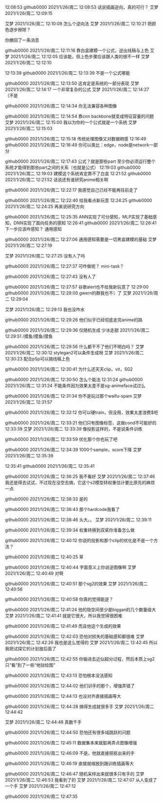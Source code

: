 12:08:53
github0000 2021/1/26/周二 12:08:53
话说插画逆向，真的可行？
艾梦 2021/1/26/周二 12:09:15

艾梦 2021/1/26/周二 12:10:08
怎么个逆向法
艾梦 2021/1/26/周二 12:10:21
把颜色逐步擦除？

你撤回了一条消息

github0000 2021/1/26/周二 12:11:16
靠白盒建模一个公式，逆出线稿与上色
艾梦 2021/1/26/周二 12:12:05
应该能，但上色步骤应该跟人类的很不一样
艾梦 2021/1/26/周二 12:12:10

12:13:39
github0000 2021/1/26/周二 12:13:39
不是一个公式哪能

github0000 2021/1/26/周二 12:13:50
这肯定是系统的一部分表现
艾梦 2021/1/26/周二 12:14:17
一个非常复杂的公式
艾梦 2021/1/26/周二 12:14:27
（不是

github0000 2021/1/26/周二 12:14:34
你无法兼容各种图像

github0000 2021/1/26/周二 12:14:54
靠cnn backbone就变成特征容量的问题
艾梦 2021/1/26/周二 12:15:00
我以为你的一个公式就是一个系统
艾梦 2021/1/26/周二 12:15:03


github0000 2021/1/26/周二 12:15:18
传统处理图像又对数据眀感
12:16:49
github0000 2021/1/26/周二 12:16:49
你可以类比：edge，node是network一部分

github0000 2021/1/26/周二 12:17:43
公式？就是那些part
至少你必须运行整个系统才能得到那些part之间的关系（也就是公式）
12:19:03
github0000 2021/1/26/周二 12:19:03
建模这个系统肯定靠不了白盒
12:21:52
github0000 2021/1/26/周二 12:21:52
话说还有谁研究anime相关啊

github0000 2021/1/26/周二 12:22:17
我感觉自己已经不能再往前走了

github0000 2021/1/26/周二 12:22:40
给我看点新玩意
12:24:25
github0000 2021/1/26/周二 12:24:25
再来说研究方向

github0000 2021/1/26/周二 12:25:35
ANN实现了可分感知，MLP实现了基础感知，DNN实现了面向任务的感知
12:26:41
github0000 2021/1/26/周二 12:26:41
下一步应该咋感知？
通用感知

github0000 2021/1/26/周二 12:27:06
通用感知需要是一切黑盒建模的基础
艾梦 2021/1/26/周二 12:27:19

艾梦 2021/1/26/周二 12:27:25
没有人了吗

github0000 2021/1/26/周二 12:27:37
可咋做呢？
mini-task？

github0000 2021/1/26/周二 12:27:43
没有人了

github0000 2021/1/26/周二 12:27:57
谷歌alert也不给我新玩意了
12:29:00
github0000 2021/1/26/周二 12:29:00
gwern的群我也不氵了
艾梦 2021/1/26/周二 12:29:04

艾梦 2021/1/26/周二 12:29:13
我也没咋水

github0000 2021/1/26/周二 12:29:26
他们似乎已经彻底走完anime的路

github0000 2021/1/26/周二 12:29:36
仅随机生成
少冰走甜 2021/1/26/周二 12:29:51
/摸鱼/摸鱼/摸鱼

github0000 2021/1/26/周二 12:29:56
什么都干不了他们不明白吗？
艾梦 2021/1/26/周二 12:30:12
stylegan2可以条件生成呀
艾梦 2021/1/26/周二 12:30:23
配合pSp可以搞线稿上色

github0000 2021/1/26/周二 12:30:41
为什么还天天clip，vit，SG2

github0000 2021/1/26/周二 12:30:50
怎么个能法
12:31:24
github0000 2021/1/26/周二 12:31:24
不能条件因为效果太差不是sg-animeface试过么

github0000 2021/1/26/周二 12:31:34
你不是玩过那个waifu-spam
艾梦 2021/1/26/周二 12:31:57


github0000 2021/1/26/周二 12:32:12
你可以硬train，但没用，效果太差浪费$吧

github0000 2021/1/26/周二 12:33:21
他们只有图像标签，这做cond不可能好的
12:33:39
艾梦 2021/1/26/周二 12:33:39
像投影这样的，不是说条件训练

github0000 2021/1/26/周二 12:33:59
优化那个你也玩了吧

github0000 2021/1/26/周二 12:34:39
1000个sample，score下降
艾梦 2021/1/26/周二 12:35:39

12:35:41
github0000 2021/1/26/周二 12:35:41


github0000 2021/1/26/周二 12:36:25
我不看好
艾梦 2021/1/26/周二 12:37:46
我还是得去试试，不过现在没空去搞，它这个s2模型转权重估计要比原先的麻烦一点

github0000 2021/1/26/周二 12:38:33
是的

github0000 2021/1/26/周二 12:38:43
那个hardcode我看了

github0000 2021/1/26/周二 12:38:46
头大。。
艾梦 2021/1/26/周二 12:39:11


github0000 2021/1/26/周二 12:39:34
权重转换到双桨你准备怎么做

github0000 2021/1/26/周二 12:40:12
你说的投影和那个clip的优化是不是一个方法？

github0000 2021/1/26/周二 12:40:25
草

github0000 2021/1/26/周二 12:40:44
字面意义上你说逆图像啊
艾梦 2021/1/26/周二 12:40:49
对啊

github0000 2021/1/26/周二 12:40:51
那个sg2的效果
艾梦 2021/1/26/周二 12:40:56


github0000 2021/1/26/周二 12:40:58
你真的觉得能逆？

github0000 2021/1/26/周二 12:41:24
他的隐空间至少是biggan的几个数量级大
艾梦 2021/1/26/周二 12:41:41
就是它很大，所以我觉得很困难

github0000 2021/1/26/周二 12:41:49
而且他这个生成的效果

github0000 2021/1/26/周二 12:42:03
恐怕对损失的基础感知都很难
艾梦 2021/1/26/周二 12:42:26
我也是这么觉得的
艾梦 2021/1/26/周二 12:42:45
所以我把试探它的计划放后面了

github0000 2021/1/26/周二 12:42:55
你输进去近似超分过程，然后本质上sg2只“看”到了一些“地狱绘图”

github0000 2021/1/26/周二 12:43:13
恐怕根本没法感知

github0000 2021/1/26/周二 12:44:02
他们训手的那个，增强弄错了

github0000 2021/1/26/周二 12:44:13
也没对齐直接插画等大

github0000 2021/1/26/周二 12:44:28
搞得生成就很多手
艾梦 2021/1/26/周二 12:44:42

艾梦 2021/1/26/周二 12:44:48
真数千手

github0000 2021/1/26/周二 12:44:50
恐怕还有很多域跳跃的问题

github0000 2021/1/26/周二 12:45:11
数据集本来就脏再弄点图像增强

github0000 2021/1/26/周二 12:46:09
不是，他就直接把抠出来的手

github0000 2021/1/26/周二 12:46:19
直接就缩放到跟训练插画等大

github0000 2021/1/26/周二 12:46:47
随机采样出来就很多只有手的
艾梦 2021/1/26/周二 12:46:53
我看到了的
艾梦 2021/1/26/周二 12:47:07
从人变成了一个手
艾梦 2021/1/26/周二 12:47:12


github0000 2021/1/26/周二 12:47:35

